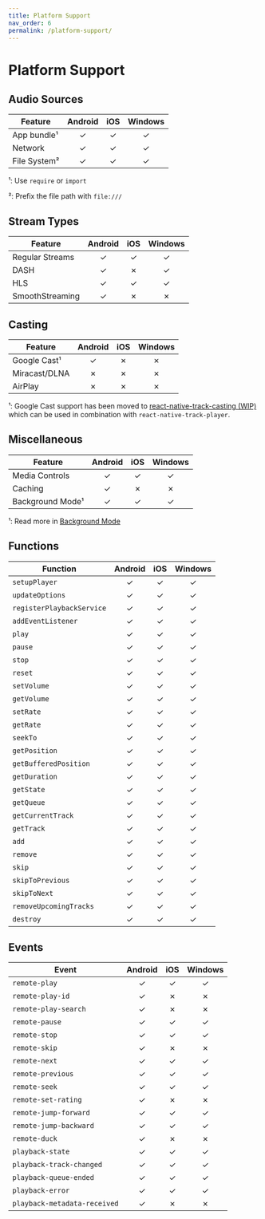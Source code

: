 ```yaml
---
title: Platform Support
nav_order: 6
permalink: /platform-support/
---
```


# Platform Support

## Audio Sources

| Feature | Android | iOS | Windows |
| ------- | :-----: | :-: | :-----: |
| App bundle¹ | ✓ | ✓ | ✓ |
| Network | ✓ | ✓ | ✓ |
| File System² | ✓ | ✓ | ✓ |

¹: Use `require` or `import`

²: Prefix the file path with `file:///`

## Stream Types

| Feature | Android | iOS | Windows |
| ------- | :-----: | :-: | :-----: |
| Regular Streams | ✓ | ✓ | ✓ |
| DASH | ✓ | ✗ | ✓ |
| HLS | ✓ | ✓ | ✓ |
| SmoothStreaming | ✓ | ✗ | ✗ |

## Casting

| Feature | Android | iOS | Windows |
| ------- | :-----: | :-: | :-----: |
| Google Cast¹ | ✓ | ✗ | ✗ |
| Miracast/DLNA | ✗ | ✗ | ✗ |
| AirPlay | ✗ | ✗ | ✗ |

¹: Google Cast support has been moved to [react-native-track-casting (WIP)](https://github.com/react-native-kit/react-native-track-casting) which can be used in combination with `react-native-track-player`.

## Miscellaneous

| Feature | Android | iOS | Windows |
| ------- | :-----: | :-: | :-----: |
| Media Controls | ✓ | ✓ | ✓ |
| Caching | ✓ | ✗ | ✗ |
| Background Mode¹ | ✓ | ✓ | ✓ |

¹: Read more in [Background Mode](https://react-native-kit.github.io/react-native-track-player/background/)

## Functions

| Function | Android | iOS | Windows |
| ------- | :-----: | :-: | :-----: |
| `setupPlayer` | ✓ | ✓ | ✓ |
| `updateOptions` | ✓ | ✓ | ✓ |
| `registerPlaybackService` | ✓ | ✓ | ✓ |
| `addEventListener` | ✓ | ✓ | ✓ |
| `play` | ✓ | ✓ | ✓ |
| `pause` | ✓ | ✓ | ✓ |
| `stop` | ✓ | ✓ | ✓ |
| `reset` | ✓ | ✓ | ✓ |
| `setVolume` | ✓ | ✓ | ✓ |
| `getVolume` | ✓ | ✓ | ✓ |
| `setRate` | ✓ | ✓ | ✓ |
| `getRate` | ✓ | ✓ | ✓ |
| `seekTo` | ✓ | ✓ | ✓ |
| `getPosition` | ✓ | ✓ | ✓ |
| `getBufferedPosition` | ✓ | ✓ | ✓ |
| `getDuration` | ✓ | ✓ | ✓ |
| `getState` | ✓ | ✓ | ✓ |
| `getQueue` | ✓ | ✓ | ✓ |
| `getCurrentTrack` | ✓ | ✓ | ✓ |
| `getTrack` | ✓ | ✓ | ✓ |
| `add` | ✓ | ✓ | ✓ |
| `remove` | ✓ | ✓ | ✓ |
| `skip` | ✓ | ✓ | ✓ |
| `skipToPrevious` | ✓ | ✓ | ✓ |
| `skipToNext` | ✓ | ✓ | ✓ |
| `removeUpcomingTracks` | ✓ | ✓ | ✓ |
| `destroy` | ✓ | ✓ | ✓ |

## Events

| Event | Android | iOS | Windows |
| ------- | :-----: | :-: | :-----: |
| `remote-play` | ✓ | ✓ | ✓ |
| `remote-play-id` | ✓ | ✗ | ✗ |
| `remote-play-search` | ✓ | ✗ | ✗ |
| `remote-pause` | ✓ | ✓ | ✓ |
| `remote-stop` | ✓ | ✓ | ✓ |
| `remote-skip` | ✓ | ✗ | ✗ |
| `remote-next` | ✓ | ✓ | ✓ |
| `remote-previous` | ✓ | ✓ | ✓ |
| `remote-seek` | ✓ | ✓ | ✓ |
| `remote-set-rating` | ✓ | ✗ | ✗ |
| `remote-jump-forward` | ✓ | ✓ | ✓ |
| `remote-jump-backward` | ✓ | ✓ | ✓ |
| `remote-duck` | ✓ | ✗ | ✗ |
| `playback-state` | ✓ | ✓ | ✓ |
| `playback-track-changed` | ✓ | ✓ | ✓ |
| `playback-queue-ended` | ✓ | ✓ | ✓ |
| `playback-error` | ✓ | ✓ | ✓ |
| `playback-metadata-received` | ✓ | ✗ | ✗ |